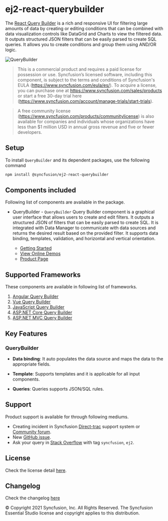 # ej2-react-querybuilder

The [React Query Builder](https://www.syncfusion.com/react-ui-components/react-query-builder?utm_source=npm&utm_medium=listing&utm_campaign=react-query-builder-npm) is a rich and responsive UI for filtering large amounts of data by creating or editing conditions that can be combined with data visualization controls like DataGrid and Charts to view the filtered data. It outputs structured JSON filters that can be easily parsed to create SQL queries. It allows you to create conditions and group them using AND/OR logic.

![QueryBuilder](https://ej2.syncfusion.com/products/images/querybuilder/readme.gif)

> This is a commercial product and requires a paid license for possession or use. Syncfusion’s licensed software, including this component, is subject to the terms and conditions of Syncfusion's EULA (https://www.syncfusion.com/eula/es/). To acquire a license, you can purchase one at https://www.syncfusion.com/sales/products or start a free 30-day trial here (https://www.syncfusion.com/account/manage-trials/start-trials).

> A free community license (https://www.syncfusion.com/products/communitylicense) is also available for companies and individuals whose organizations have less than $1 million USD in annual gross revenue and five or fewer developers.

## Setup

To install `QueryBuilder` and its dependent packages, use the following command

```sh
npm install @syncfusion/ej2-react-querybuilder
```

## Components included

Following list of components are available in the package.

* QueryBuilder - `QueryBuilder` Query Builder component is a graphical user interface that allows users to create and edit filters. It outputs a structured JSON of filters that can be easily parsed to create SQL. It is integrated with Data Manager to communicate with data sources and returns the desired result based on the provided filter. It supports data binding, templates, validation, and horizontal and vertical orientation.

    * [Getting Started](https://ej2.syncfusion.com/react/documentation/querybuilder/getting-started?utm_source=npm&utm_medium=listing&utm_campaign=react-query-builder-npm)
    * [View Online Demos](https://ej2.syncfusion.com/react/demos/?utm_source=npm&utm_medium=listing&utm_campaign=react-query-builder-npm#/material/querybuilder/default)
    * [Product Page](https://www.syncfusion.com/react-ui-components/react-query-builder?utm_source=npm&utm_medium=listing&utm_campaign=react-query-builder-npm)

## Supported Frameworks

These components are available in following list of frameworks.

1. [Angular Query Builder](https://www.syncfusion.com/angular-ui-components/angular-query-builder?utm_source=npm&utm_medium=listing&utm_campaign=react-query-builder-npm)
2. [Vue Query Builder](https://www.syncfusion.com/vue-ui-components/vue-query-builder?utm_source=npm&utm_medium=listing&utm_campaign=react-query-builder-npm)
3. [JavaScript Query Builder](https://www.syncfusion.com/javascript-ui-controls/js-query-builder?utm_source=npm&utm_medium=listing&utm_campaign=react-query-builder-npm)
4. [ASP.NET Core Query Builder](https://www.syncfusion.com/aspnet-core-ui-controls/query-builder?utm_source=npm&utm_medium=listing&utm_campaign=react-query-builder-npm)
5. [ASP.NET MVC Query Builder](https://www.syncfusion.com/aspnet-mvc-ui-controls/query-builder?utm_source=npm&utm_medium=listing&utm_campaign=react-query-builder-npm)

## Key Features

### QueryBuilder

- **Data binding**: It auto populates the data source and maps the data to the appropriate fields.

- **Template**: Supports templates and it is applicable for all input components.

- **Queries**: Queries supports JSON/SQL rules.

## Support

Product support is available for through following mediums.

* Creating incident in Syncfusion [Direct-trac](https://www.syncfusion.com/support/directtrac/incidents?utm_source=npm&utm_medium=listing&utm_campaign=react-query-builder-npm) support system or [Community forum](https://www.syncfusion.com/forums/react-js2?utm_source=npm&utm_medium=listing&utm_campaign=react-query-builder-npm).
* New [GitHub issue](https://github.com/syncfusion/ej2-react-ui-components/issues/new?utm_source=npm&utm_medium=listing&utm_campaign=react-query-builder-npm).
* Ask your query in [Stack Overflow](https://stackoverflow.com/?utm_source=npm&utm_medium=listing&utm_campaign=react-query-builder-npm) with tag `syncfusion`, `ej2`.

## License

Check the license detail [here](https://github.com/syncfusion/ej2-react-ui-components/blob/master/license?utm_source=npm&utm_medium=listing&utm_campaign=react-query-builder-npm).

## Changelog

Check the changelog [here](https://github.com/syncfusion/ej2-react-ui-components/blob/master/components/querybuilder/CHANGELOG.md?utm_source=npm&utm_medium=listing&utm_campaign=react-query-builder-npm)

© Copyright 2021 Syncfusion, Inc. All Rights Reserved. The Syncfusion Essential Studio license and copyright applies to this distribution.

